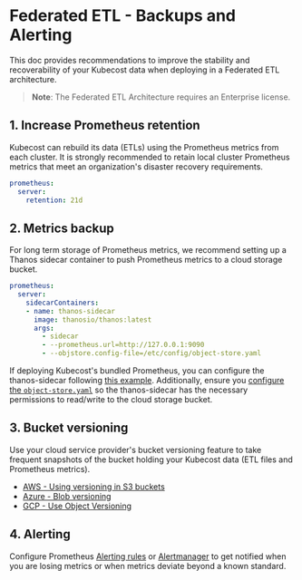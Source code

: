 # Federated ETL - Backups and Alerting

This doc provides recommendations to improve the stability and recoverability of your Kubecost data when deploying in a Federated ETL architecture.

> **Note**: The Federated ETL Architecture requires an Enterprise license.

## 1. Increase Prometheus retention

Kubecost can rebuild its data (ETLs) using the Prometheus metrics from each cluster. It is strongly recommended to retain local cluster Prometheus metrics that meet an organization's disaster recovery requirements.

```yaml
prometheus:
  server:
    retention: 21d
```

## 2. Metrics backup

For long term storage of Prometheus metrics, we recommend setting up a Thanos sidecar container to push Prometheus metrics to a cloud storage bucket.

```yaml
prometheus:
  server:
    sidecarContainers:
    - name: thanos-sidecar
      image: thanosio/thanos:latest
      args:
        - sidecar
        - --prometheus.url=http://127.0.0.1:9090
        - --objstore.config-file=/etc/config/object-store.yaml
```

If deploying Kubecost's bundled Prometheus, you can configure the thanos-sidecar following [this example](https://github.com/kubecost/cost-analyzer-helm-chart/blob/522c51b34121294c6f4c2f1423022938cdb14622/cost-analyzer/values-thanos.yaml#L23-L64). Additionally, ensure you [configure the `object-store.yaml`](./long-term-storage.md) so the thanos-sidecar has the necessary permissions to read/write to the cloud storage bucket.

## 3. Bucket versioning

Use your cloud service provider's bucket versioning feature to take frequent snapshots of the bucket holding your Kubecost data (ETL files and Prometheus metrics).

* [AWS - Using versioning in S3 buckets](https://docs.aws.amazon.com/AmazonS3/latest/userguide/Versioning.html)
* [Azure - Blob versioning](https://learn.microsoft.com/en-us/azure/storage/blobs/versioning-overview)
* [GCP - Use Object Versioning](https://cloud.google.com/storage/docs/using-object-versioning)

## 4. Alerting

Configure Prometheus [Alerting rules](https://prometheus.io/docs/prometheus/latest/configuration/alerting_rules/) or [Alertmanager](https://prometheus.io/docs/alerting/latest/alertmanager/) to get notified when you are losing metrics or when metrics deviate beyond a known standard.
